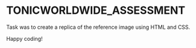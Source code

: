 # TONICWORLDWIDE_ASSESSMENT






Task was to create a replica of the reference image using HTML and CSS.



Happy coding!
